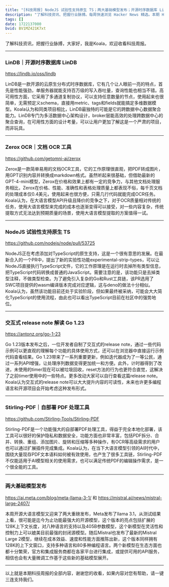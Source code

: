 ```yaml
---
title: "[科技周报] NodeJS 试验性支持原生 TS；两大基础模型发布；开源时序数据库 LinDB"
description: "了解科技资讯、把握行业脉搏。每周快速浏览 Hacker News 精选。本期 Hacker Newsletter 地址：https://mailchi.mp/hackernewsletter/709"
tags: []
date: 1722137000
bvid: BV1MZ421K7xt
---
```

了解科技资讯，把握行业脉搏，大家好，我是Koala，欢迎收看科技周报。

---
### LinDB｜开源时序数据库 LinDB
https://lindb.io/oss/lindb

LinDB是一款开源的云原生分布式时序数据库，它有几个让人眼前一亮的特点，首先是性能强劲，单服务器就能支持百万级的写入吞吐量，查询性能也相当不错。高可用性方面，它采用了多通道复制协议，可以支持任意数量的节点，使用起来也很简单，无需预定义schema，直接用metric、tags和fields就能搞定多维数据模型。Koala认为和同类项目相比，LinDB最独特的可能是它的跨数据中心数据聚合能力。LinDB专门为多活数据中心架构设计，broker层能高效的处理跨数据中心的聚合查询，在可用性方面的设计考量，可以让用户更加了解这是一个严肃的项目，而非玩具。

---
### Zerox OCR｜文档 OCR 工具
https://github.com/getomni-ai/zerox

Zerox是一款简单易用的文档OCR工具，它的工作原理很直观，把PDF转成图片，用GPT识别内容并转换成markdown格式。虽然听起来很基础，但借助最新的GPT-4-mini模型，Zerox在价格和效果上都有一定的竞争力，与其他文档处理服务相比，Zerox在价格、性能、准确性和表格处理质量上都表现不俗，每千页文档的处理成本仅0.4美元，使用起来也很方便，只需几行代码就能完成OCR任务。Koala认为，在大语言模型API升级且降价的竞争之下，对于OCR质量相对传统的任务，使用大语言模型来完成的成本也逐渐变得可以接受，对一些内容复杂，传统提取方式无法达到预期质量的场景，使用大语言模型提取的方案值得一试。

---
### NodeJS 试验性支持原生 TS
https://github.com/nodejs/node/pull/53725

NodeJS正在考虑添加对TypeScript的原生支持，这是一个很有意思的发展。在最新合入的一个PR中，提出了新的实验性功能experimental-strip-types，可以让NodeJS直接执行TypeScript文件，它的工作原理是在运行时去掉所有类型信息，把TypeScript代码转换成普通的JavaScript。需要注意的是，该功能只是去掉类型注释，不做类型检查。为了避免引入复杂的Go和Rust工具链，该PR选用了SWC项目提供的wasm编译版本完成对应逻辑，这与deno的做法十分相似。Koala认为，虽然该功能目前还处于实验阶段，但如果最终被采纳，可能会大大简化TypeScript的使用流程，由此也可以看出TypeScript目前在社区中的强势地位。

---
### 交互式 release note 解读 Go 1.23
https://antonz.org/go-1-23

Go 1.23版本发布之后，一位开发者自制了交互式的release note，通过一些代码示例可以更直观的理解每个功能的具体使用方式，还可以在浏览器中直接运行示例代码查看结果。Go 1.23带来了一系列重要更新，例如迭代器成为了一等公民，通过一系列API增强，让处理序列数据变得更加统一和方便。此外，计时器得到了改进，未使用的timer现在可以被垃圾回收，reset方法的行为也更符合直觉，这解决了之前timer使用中的一些特点。更多改动大家可以自行查看这篇release note。Koala认为交互式的release note可以大大提升内容的可读性，未来也许更多编程语言和开源项目会开始考虑这种发布形式。

---
### Stirling-PDF｜自部署 PDF 处理工具
https://github.com/Stirling-Tools/Stirling-PDF

Stirling-PDF是一个功能强大的自部署PDF处理工具，得益于完全本地化部署，该工具可以很好的保护隐私和数据安全，功能方面也非常丰富，包括PDF拆分、合并、转换、重组、添加图片、旋转和压缩等多种操作，有OCR等高级需求的用户也可以通过扩展插件完成集成。Koala认为，在当下大语言模型引领的AI时代中，围绕大量现存PDF文本语料如何被有效使用，也产生了很多工具链，Stirling-PDF不仅能适用于AI模型相关的使用需求，也可以满足传统PDF的编辑操作需求，是一个很全能的工具。

---
### 两大基础模型发布
https://ai.meta.com/blog/meta-llama-3-1/  和 https://mistral.ai/news/mistral-large-2407/

本周开源大语言模型又迎来了两大重磅发布，Meta发布了llama 3.1，从测试结果上看，很可能是迄今为止功能最强大的开源模型，这个版本的亮点包括扩展的128K上下文长度，对八种语言的支持以及405B参数模型，这个新模型在灵活性和控制力上可以媲美目前最强的封闭源模型。随后Mistral也发布了最新的Mistral Large 2模型，继续在成本效益、速度和性能方面推陈出新，这个版本同样拥有128K的上下文窗口，支持多种语言和80多种编程语言。两个新模型在生态方面也都十分繁荣，官方和集成服务商都在各家平台进行集成，或提供可用的API服务，相信也会有大量微调工作基于这些新的基础模型展开。

---
以上就是本期科技周报的全部内容，谢谢您的收看，如果内容对您有帮助，请一键三连支持我们。

